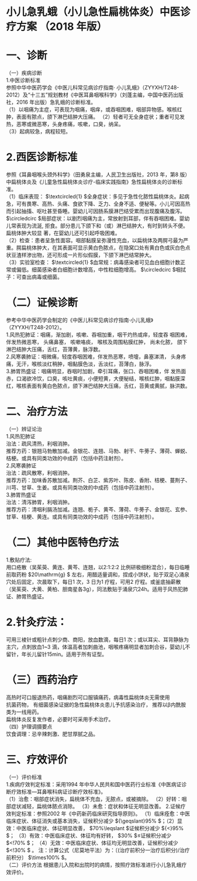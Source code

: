 # 小儿急乳蛾（小儿急性扁桃体炎）中医诊疗方案 （2018 年版）  
# 一、诊断  
（一）疾病诊断  
1.中医诊断标准  
参照中华中医药学会《中医儿科常见病诊疗指南· 小儿乳蛾》（ZYYXH/T248-2012）及“十三五”规划教材《中医耳鼻咽喉科学》（刘蓬主编，中国中医药出版社，2016 年出版）急乳蛾的诊断标准。  
（1）以咽痛为主症，可表现为咽痛，咽痒，或吞咽困难，咽部异物感。喉核红肿，表面有脓点，颌下淋巴结肿大压痛。 （2）轻者可无全身症状；重者可见发热，恶寒或微恶寒，头身疼痛，咳嗽，口臭，纳呆。  
（3）起病较急，病程较短。  
# 2.西医诊断标准  
参照《耳鼻咽喉头颈外科学》（田勇泉主编，人民卫生出版社，2013 年，第8 版）中扁桃体炎及《儿童急性扁桃体炎诊疗-临床实践指南》急性扁桃体炎的诊断标准。  
（1）临床表现： $\textcircled{1} $全身症状：多见于急性化脓性扁桃体炎。起病急，可有畏寒、高热、头痛、食欲下降、乏力、全身不适、便秘等。小儿可因高热而引起抽搐、呕吐甚至昏睡。婴幼儿可因肠系膜淋巴结受累而出现腹痛及腹泻。 $\circledcirc $局部症状：以剧烈咽痛为主，常放射到耳部，伴有吞咽困难。婴幼儿常表现为流涎, 拒食。部分患儿下颌下和（或）淋巴结肿大，有时到转头不便。扁桃体肿大较显 著，在婴幼儿还可引起呼吸困难。  
（2）检查：患者呈急性面容。咽部黏膜呈弥漫性充血，以扁桃体及两腭弓最为严重。腭扁桃体肿大，在其表面可显示黄白色脓点，在隐窝口处有黄白色或灰白色点状豆渣样渗出物，还可形成一片形似假膜，下颌下淋巴结常肿大。  
（3）实验室检查： $\textcircled{1} $血常规：病毒感染者可见血白细胞计数正常或偏低。细菌感染者白细胞计数增高，中性粒细胞增高。 $\circledcirc $咽拭子：可查出病毒或细菌。  
#    （二）证候诊断  
参考中华中医药学会制定的《中医儿科常见病诊疗指南·小儿乳蛾》（ZYYXH/T248-2012）。  
1.风热犯肺证：咽痛，渐加剧，咳嗽、吞咽加重，咽干灼热或痒，轻度吞 咽困难， 伴发热微恶寒， 头痛鼻塞， 咳嗽咯痰， 喉核及周围粘膜红肿， 尚未化脓， 颌下淋巴结肿大压痛，舌红，苔薄黄，脉浮数。  
2.风寒袭肺证：咽微痛，轻度吞咽困难，伴发热恶寒，喷嚏，鼻塞涕清， 头身疼痛，无汗，喉核淡红稍肿，咽黏膜色淡，舌淡红，苔薄白，脉浮。  
3.肺胃热盛证：咽痛明显，吞咽时加剧，牵引耳痛，张口、吞咽困难，伴 发热面赤，口渴欲冷饮，口臭，咳吐黄痰，小便短黄，大便秘结，喉核红肿，咽黏膜深红，喉核表面有黄白色脓点，颌下淋巴结肿大压痛，舌红，苔黄或黄腻，脉洪数。  
# 二、治疗方法  
（一）辨证论治  
1.风热犯肺证  
治法：疏风清热，利咽消肿。  
推荐方药：银翘马勃散加减。金银花、连翘、马勃、射干、牛蒡子、薄荷、蝉蜕、桔梗。或具有同类功效的中成药（包括中药注射剂）。  
2.风寒袭肺证  
治法：疏风散寒，利咽消肿。  
推荐方药：加味香苏散加减。荆芥、白芷、紫苏叶、陈皮、香附、桔梗、蔓荆子、川芎、甘草、生姜。或具有同类功效的中成药（包括中药注射剂）。  
3.肺胃热盛证  
治法：清泻肺胃，利咽消肿。  
推荐方药：清咽利膈汤加减。连翘、栀子、黄芩、薄荷、牛蒡子、金银花、玄参、甘草、桔梗、黄连。或具有同类功效的中成药（包括中药注射剂）。  
# （二）其他中医特色疗法  
1.敷贴疗法:  
用口疮散（吴茱萸、黄连、黄芩、连翘，以2:1:2:2 比例研极细粉混合），每日临睡前取药粉 $20\mathrm{g} $ 左右，用醋适量调和，捏成小饼状，贴于双足心涌泉穴处后固定，次晨取下，每日1 次，3 日为1 疗程，可用2 疗程。或釜底抽薪散（吴茱萸、大黄、黄柏、胆南星各3g），同法敷贴于涌泉穴24h。适用于风热犯肺证、肺胃热盛证。  
# 2.针灸疗法：  
可用三棱针或粗针点刺少商、商阳，放血数滴，每日1 次；或以耳尖、耳背静脉为主穴，点刺放血1\~3 滴，体温高者加刺曲池，咽喉疼痛明显者加刺合谷，婴幼儿不留针，年长儿留针15min。适用于所有证型。  
# （三）西药治疗  
高热时可口服退热药，咽痛剧烈可口服镇痛药，病毒性扁桃体炎无需使用  
抗菌药物， 有细菌感染证据的急性扁桃体炎患儿予抗感染治疗， 推荐以β内酰胺 类为一线用药。  
扁桃体炎反复发作者，必要时可采用手术治疗。  
（四）护理调摄要点  
饮食调理：忌辛辣刺激、肥甘厚腻之品。  
# 三、疗效评价  
（一）评价标准  
1.疾病疗效判定标准：采用1994 年中华人民共和国中医药行业标准《中医病证诊断疗效标准—耳鼻喉科病证诊断疗效标准》。  
（1）治愈：咽部症状消失，扁桃体不充血，无脓点，或被摘除。 （2）好转：咽部症状减轻，扁桃体脓点消除。 （3）未愈：症状和体征无明显改善。  2.证候疗效判定标准：参照2002 年《中药新药临床研究指导原则》。 （1）临床痊愈：中医临床症状、体征消失或基本消失，证候积分减少 ${\geqslant}95\% $；（2）显效：中医临床症状、体征明显改善， $70\%\leqslant $证候积分减少 ${<}95\% $； （3）有效：中医临床症状、体征均有好转， $30\% $≤证候积分减少 $<\!70\% $； （4）无效：中医临床症状、体征均无明显改善，证候积分减少 $<\!30\% $ 。   注：计算公式（尼莫地平法）为：〔(治疗前积分一治疗后积分)/治疗前积分〕 $\times100\% $。  
（二）评价方法 根据患儿入院和出院时的病情，按照疗效标准进行小儿急乳蛾疗效评价。  
